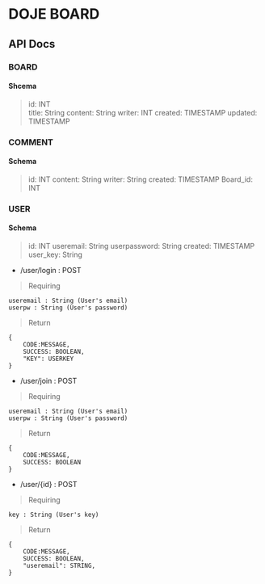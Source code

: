 # DOJE BOARD


## API Docs 

### BOARD

#### Shcema
> id: INT <br>
> title: String
> content: String
> writer: INT
> created: TIMESTAMP
> updated: TIMESTAMP


### COMMENT

#### Schema
> id: INT 
> content: String
> writer: String
> created: TIMESTAMP
> Board_id: INT

### USER 

#### Schema
> id: INT
> useremail:  String
> userpassword: String
> created: TIMESTAMP
> user_key: String


* /user/login : POST

> Requiring

    useremail : String (User's email)
    userpw : String (User's password)
    
> Return

	{
		CODE:MESSAGE,
		SUCCESS: BOOLEAN,
		"KEY": USERKEY
	}

* /user/join : POST

> Requiring

    useremail : String (User's email)
    userpw : String (User's password)
    
> Return

	{
		CODE:MESSAGE,
		SUCCESS: BOOLEAN
	}

* /user/{id} : POST

> Requiring

    key : String (User's key)
    
    
> Return

	{
		CODE:MESSAGE,
		SUCCESS: BOOLEAN,
		"useremail": STRING,
	}